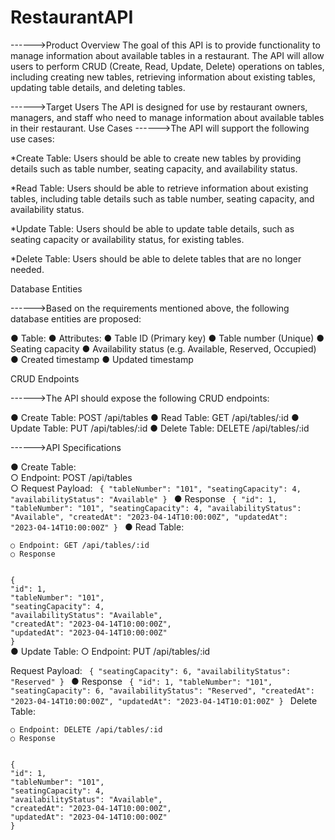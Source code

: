 # RestaurantAPI 

------>Product Overview
The goal of this API is to provide functionality to manage information about
available tables in a restaurant. The API will allow users to perform CRUD (Create,
Read, Update, Delete) operations on tables, including creating new tables,
retrieving information about existing tables, updating table details, and deleting
tables.

------>Target Users
The API is designed for use by restaurant owners, managers, and staff who need
to manage information about available tables in their restaurant.
Use Cases
------>The API will support the following use cases:

*Create Table: Users should be able to create new tables by providing details such as table number, seating capacity, and availability status.

*Read Table: Users should be able to retrieve information about existing tables, including table details such as table number, seating capacity, and availability status.

*Update Table: Users should be able to update table details, such as seating capacity or availability status, for existing tables.

*Delete Table: Users should be able to delete tables that are no longer needed.

Database Entities

------>Based on the requirements mentioned above, the following database entities are proposed:

● Table:
● Attributes:
● Table ID (Primary key)
● Table number (Unique)
● Seating capacity
● Availability status (e.g. Available, Reserved, Occupied)
● Created timestamp
● Updated timestamp

CRUD Endpoints

------>The API should expose the following CRUD endpoints:

● Create Table: POST /api/tables
● Read Table: GET /api/tables/:id
● Update Table: PUT /api/tables/:id
● Delete Table: DELETE /api/tables/:id

------>API Specifications

● Create Table:                                                                                               
 ○ Endpoint: POST /api/tables                                                            
 ○ Request Payload:
<code>
{
"tableNumber": "101",
"seatingCapacity": 4,
"availabilityStatus": "Available"
}
</code>
● Response
<code>
{
"id": 1,
"tableNumber": "101",
"seatingCapacity": 4,
"availabilityStatus": "Available",
"createdAt": "2023-04-14T10:00:00Z",
"updatedAt": "2023-04-14T10:00:00Z"
}
</code>
● Read Table:

	○ Endpoint: GET /api/tables/:id
	○ Response

<code>	
{
"id": 1,
"tableNumber": "101",
"seatingCapacity": 4,
"availabilityStatus": "Available",
"createdAt": "2023-04-14T10:00:00Z",
"updatedAt": "2023-04-14T10:00:00Z"
}
</code>
●  Update Table:
	○ Endpoint: PUT /api/tables/:id

Request Payload:
<code>
{
"seatingCapacity": 6,
"availabilityStatus": "Reserved"
}
</code>
● Response
<code>
{
"id": 1,
"tableNumber": "101",
"seatingCapacity": 6,
"availabilityStatus": "Reserved",
"createdAt": "2023-04-14T10:00:00Z",
"updatedAt": "2023-04-14T10:01:00Z"
}
</code>
Delete Table:

	○ Endpoint: DELETE /api/tables/:id
	○ Response
<code>
{
"id": 1,
"tableNumber": "101",
"seatingCapacity": 4,
"availabilityStatus": "Available",
"createdAt": "2023-04-14T10:00:00Z",
"updatedAt": "2023-04-14T10:00:00Z"
}
</code>
